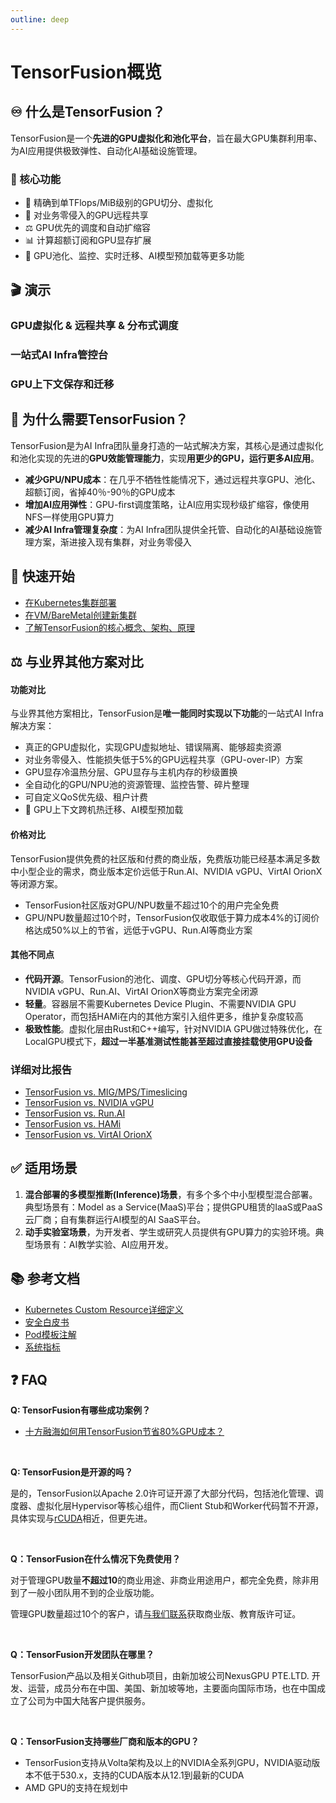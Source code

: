 ```yaml
---
outline: deep
---
```


# TensorFusion概览

## ♾️ 什么是TensorFusion？

TensorFusion是一个**先进的GPU虚拟化和池化平台**，旨在最大GPU集群利用率、为AI应用提供极致弹性、自动化AI基础设施管理。

### 🌟 核心功能

- 📐 精确到单TFlops/MiB级别的GPU切分、虚拟化
- 🔄 对业务零侵入的GPU远程共享
- ⚖️ GPU优先的调度和自动扩缩容
- 📊 计算超额订阅和GPU显存扩展
- 🛫 GPU池化、监控、实时迁移、AI模型预加载等更多功能

## 🎬 演示

### GPU虚拟化 & 远程共享 & 分布式调度

<VideoPlayer class="vjs-fluid vjs-16-9" src="https://cdn.tensor-fusion.ai/tensor-fusion-vgpu-allocation-demo.mp4" :controls="true">
</VideoPlayer>

### 一站式AI Infra管控台

<VideoPlayer class="vjs-fluid vjs-16-9" src="https://cdn.tensor-fusion.ai/ai-infra-console-demo.mp4" :controls="true">
</VideoPlayer>

### GPU上下文保存和迁移

<VideoPlayer class="vjs-fluid vjs-16-9" src="https://cdn.tensor-fusion.ai/GPU_Content_Migration.mp4" :controls="true">
</VideoPlayer>

## 💎 为什么需要TensorFusion？

TensorFusion是为AI Infra团队量身打造的一站式解决方案，其核心是通过虚拟化和池化实现的先进的**GPU效能管理能力**，实现**用更少的GPU，运行更多AI应用**。

- **减少GPU/NPU成本**：在几乎不牺牲性能情况下，通过远程共享GPU、池化、超额订阅，省掉40％-90％的GPU成本
- **增加AI应用弹性**：GPU-first调度策略，让AI应用实现秒级扩缩容，像使用NFS一样使用GPU算力
- **减少AI Infra管理复杂度**：为AI Infra团队提供全托管、自动化的AI基础设施管理方案，渐进接入现有集群，对业务零侵入

## 🚀 快速开始

- [在Kubernetes集群部署](/zh/guide/getting-started/deployment-k8s.md)
- [在VM/BareMetal创建新集群](/zh/guide/getting-started/deployment-vm.md)
- [了解TensorFusion的核心概念、架构、原理](/zh/guide/getting-started/architecture.md)

## ⚖️ 与业界其他方案对比

#### 功能对比

与业界其他方案相比，TensorFusion是**唯一能同时实现以下功能**的一站式AI Infra解决方案：
- 真正的GPU虚拟化，实现GPU虚拟地址、错误隔离、能够超卖资源
- 对业务零侵入、性能损失低于5%的GPU远程共享（GPU-over-IP）方案
- GPU显存冷温热分层、GPU显存与主机内存的秒级置换
- 全自动化的GPU/NPU池的资源管理、监控告警、碎片整理
- 可自定义QoS优先级、租户计费
- 🚧 GPU上下文跨机热迁移、AI模型预加载

#### 价格对比

TensorFusion提供免费的社区版和付费的商业版，免费版功能已经基本满足多数中小型企业的需求，商业版本定价远低于Run.AI、NVIDIA vGPU、VirtAI OrionX等闭源方案。

- TensorFusion社区版对GPU/NPU数量不超过10个的用户完全免费
- GPU/NPU数量超过10个时，TensorFusion仅收取低于算力成本4%的订阅价格达成50%以上的节省，远低于vGPU、Run.AI等商业方案

#### 其他不同点

- **代码开源**。TensorFusion的池化、调度、GPU切分等核心代码开源，而NVIDIA vGPU、Run.AI、VirtAI OrionX等商业方案完全闭源
- **轻量**。容器层不需要Kubernetes Device Plugin、不需要NVIDIA GPU Operator，而包括HAMi在内的其他方案引入组件更多，维护复杂度较高
- **极致性能**。虚拟化层由Rust和C++编写，针对NVIDIA GPU做过特殊优化，在LocalGPU模式下，**超过一半基准测试性能甚至超过直接挂载使用GPU设备**

<!-- TODO: Realtime Benchmark Link -->

### 详细对比报告

- [TensorFusion vs. MIG/MPS/Timeslicing](/zh/guide/comparison/compare-with-mig-mps.md)
- [TensorFusion vs. NVIDIA vGPU](/zh/guide/comparison/compare-with-vgpu.md)
- [TensorFusion vs. Run.AI](/zh/guide/comparison/compare-with-run-ai.md)
- [TensorFusion vs. HAMi](/zh/guide/comparison/compare-with-hami.md)
- [TensorFusion vs. VirtAI OrionX](/zh/guide/comparison/compare-with-virtai.md)

## ✅ 适用场景

1. **混合部署的多模型推断(Inference)场景**，有多个多个中小型模型混合部署。典型场景有：Model as a Service(MaaS)平台；提供GPU租赁的IaaS或PaaS云厂商；自有集群运行AI模型的AI SaaS平台。
2. **动手实验室场景**，为开发者、学生或研究人员提供有GPU算力的实验环境。典型场景有：AI教学实验、AI应用开发。

## 📚 参考文档

- [Kubernetes Custom Resource详细定义](/zh/reference/crd-schema.md)
- [安全白皮书](/zh/reference/security-whitepaper.md)
- [Pod模板注解](/zh/reference/workload-annotation.md)
- [系统指标](/zh/reference/metrics.md)
<!-- - [性能测试报告](/zh/reference/benchmark.md)
- [API参考](/zh/reference/api-schema.md) -->

## ❓ FAQ

**Q: TensorFusion有哪些成功案例？**

<!-- - [ZOOM](https://zoom.com) -->
- [十方融海如何用TensorFusion节省80%GPU成本？](/zh/guide/case-study/ten-class.md)

<br>

**Q: TensorFusion是开源的吗？**

是的，TensorFusion以Apache 2.0许可证开源了大部分代码，包括池化管理、调度器、虚拟化层Hypervisor等核心组件，而Client Stub和Worker代码暂不开源，具体实现与[rCUDA](https://ieeexplore.ieee.org/document/5547126)相近，但更先进。

<br>

**Q：TensorFusion在什么情况下免费使用？**

对于管理GPU数量**不超过10**的商业用途、非商业用途用户，都完全免费，除非用到了一般小团队用不到的企业版功能。

管理GPU数量超过10个的客户，请[与我们联系](mailto:support@tensor-fusion.com)获取商业版、教育版许可证。

<br>

**Q：TensorFusion开发团队在哪里？**

TensorFusion产品以及相关Github项目，由新加坡公司NexusGPU PTE.LTD. 开发、运营，成员分布在中国、美国、新加坡等地，主要面向国际市场，也在中国成立了公司为中国大陆客户提供服务。

<br>

**Q：TensorFusion支持哪些厂商和版本的GPU？**

- TensorFusion支持从Volta架构及以上的NVIDIA全系列GPU，NVIDIA驱动版本不低于530.x，支持的CUDA版本从12.1到最新的CUDA
- AMD GPU的支持在规划中
